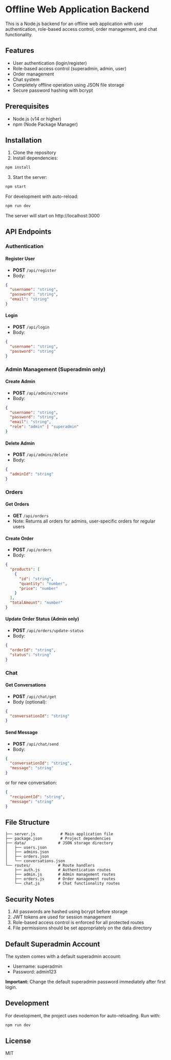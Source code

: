 # Offline Web Application Backend

This is a Node.js backend for an offline web application with user authentication, role-based access control, order management, and chat functionality.

## Features

- User authentication (login/register)
- Role-based access control (superadmin, admin, user)
- Order management
- Chat system
- Completely offline operation using JSON file storage
- Secure password hashing with bcrypt

## Prerequisites

- Node.js (v14 or higher)
- npm (Node Package Manager)

## Installation

1. Clone the repository
2. Install dependencies:
```bash
npm install
```

3. Start the server:
```bash
npm start
```

For development with auto-reload:
```bash
npm run dev
```

The server will start on http://localhost:3000

## API Endpoints

### Authentication

#### Register User
- **POST** `/api/register`
- Body:
```json
{
  "username": "string",
  "password": "string",
  "email": "string"
}
```

#### Login
- **POST** `/api/login`
- Body:
```json
{
  "username": "string",
  "password": "string"
}
```

### Admin Management (Superadmin only)

#### Create Admin
- **POST** `/api/admins/create`
- Body:
```json
{
  "username": "string",
  "password": "string",
  "email": "string",
  "role": "admin" | "superadmin"
}
```

#### Delete Admin
- **POST** `/api/admins/delete`
- Body:
```json
{
  "adminId": "string"
}
```

### Orders

#### Get Orders
- **GET** `/api/orders`
- Note: Returns all orders for admins, user-specific orders for regular users

#### Create Order
- **POST** `/api/orders`
- Body:
```json
{
  "products": [
    {
      "id": "string",
      "quantity": "number",
      "price": "number"
    }
  ],
  "totalAmount": "number"
}
```

#### Update Order Status (Admin only)
- **POST** `/api/orders/update-status`
- Body:
```json
{
  "orderId": "string",
  "status": "string"
}
```

### Chat

#### Get Conversations
- **POST** `/api/chat/get`
- Body (optional):
```json
{
  "conversationId": "string"
}
```

#### Send Message
- **POST** `/api/chat/send`
- Body:
```json
{
  "conversationId": "string",
  "message": "string"
}
```
or for new conversation:
```json
{
  "recipientId": "string",
  "message": "string"
}
```

## File Structure

```
├── server.js           # Main application file
├── package.json        # Project dependencies
├── data/              # JSON storage directory
│   ├── users.json
│   ├── admins.json
│   ├── orders.json
│   └── conversations.json
└── routes/            # Route handlers
    ├── auth.js        # Authentication routes
    ├── admin.js       # Admin management routes
    ├── orders.js      # Order management routes
    └── chat.js        # Chat functionality routes
```

## Security Notes

1. All passwords are hashed using bcrypt before storage
2. JWT tokens are used for session management
3. Role-based access control is enforced for all protected routes
4. File permissions should be set appropriately on the data directory

## Default Superadmin Account

The system comes with a default superadmin account:
- Username: superadmin
- Password: admin123

**Important:** Change the default superadmin password immediately after first login.

## Development

For development, the project uses nodemon for auto-reloading. Run with:
```bash
npm run dev
```

## License

MIT
